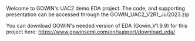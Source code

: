 Welcome to GOWIN's UAC2 demo EDA project. The code, and supporting presentation can be accessed through the GOWIN_UAC2_V2R1_Jul2023.zip 

You can download GOWIN's needed version of EDA (Gowin_V1.9.9) for this project here: https://www.gowinsemi.com/en/support/download_eda/
